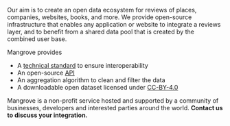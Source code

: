 Our aim is to create an open data ecosystem for reviews of places, companies, websites, books, and more. We provide open-source infrastructure that enables any application or website to integrate a reviews layer, and to benefit from a shared data pool that is created by the combined user base.   
   
Mangrove provides  
* A [technical standard](https://mangrove.reviews/standard) to ensure interoperability
* An open-source [API](https://app.swaggerhub.com/apis/keorn/Mangrove_Server/0.1.0)
* An aggregation algorithm to clean and filter the data
* A downloadable open dataset licensed under [CC-BY-4.0](https://creativecommons.org/licenses/by/4.0/)  

Mangrove is a non-profit service hosted and supported by a community of businesses, developers and interested parties around the world. **Contact us to discuss your integration.** 
